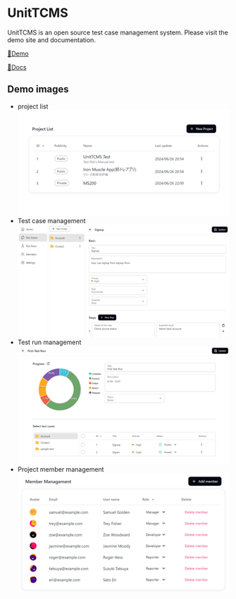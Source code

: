 # UnitTCMS

UnitTCMS is an open source test case management system. Please visit the demo site and documentation.

[🧪Demo](https://www.unittcms.org)

[📘Docs](https://kimatata.github.io/unittcms/)

## Demo images

- project list
  ![Project-Based](./frontend/public/top/light/project.png)
- Test case management
  ![Test Case Management](./frontend/public/top/light/case.png)
- Test run management
  ![Test Run Management](./frontend/public/top/light/run.png)
- Project member management
  ![Member Management](./frontend/public/top/light/member.png)
